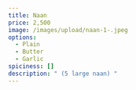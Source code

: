 ```yaml
---
title: Naan
price: 2,500
image: /images/upload/naan-1-.jpeg
options:
  - Plain
  - Butter
  - Garlic
spiciness: []
description: " (5 large naan) "
---
```

